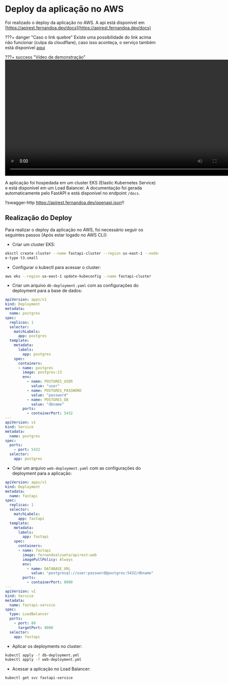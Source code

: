 # Deploy da aplicação no AWS

Foi realizado o deploy da aplicação no AWS. A api está disponível em [https://apirest.fernandoa.dev/docs](https://apirest.fernandoa.dev/docs)

???+ danger "Caso o link quebre"
    Existe uma possibilidade do link acima não funcionar (culpa da cloudflare), caso isso aconteça, o serviço também está disponível [aqui](http://adbe7da273daf4e57b65b81b2ff69d8e-1337457466.us-east-1.elb.amazonaws.com/docs)

???+ success "Vídeo de demonstração"
    <video width="760"  controls>
        <source src="../demo.mp4" type="video/mp4">
    </video>

A aplicação foi hospedada em um cluster EKS (Elastic Kubernetes Service) e está disponível em um Load Balancer. A documentação foi gerada automaticamente pelo FastAPI e está disponível no endpoint `/docs`.

!!swagger-http https://apirest.fernandoa.dev/openapi.json!!

## Realização do Deploy

Para realizar o deploy da aplicação no AWS, foi necessário seguir os seguintes passos (Após estar logado no AWS CLI):

- Criar um cluster EKS:

```bash
eksctl create cluster --name fastapi-cluster --region us-east-1 --nodes 2 --nod
e-type t3.small
```

- Configurar o kubectl para acessar o cluster:

```bash
aws eks --region us-east-1 update-kubeconfig --name fastapi-cluster
```

- Criar um arquivo `db-deployment.yaml` com as configurações do deployment para a base de dados:

```yaml
apiVersion: apps/v1
kind: Deployment
metadata:
  name: postgres
spec:
  replicas: 1
  selector:
    matchLabels:
      app: postgres
  template:
    metadata:
      labels:
        app: postgres
    spec:
      containers:
      - name: postgres
        image: postgres:13
        env:
          - name: POSTGRES_USER
            value: "user"
          - name: POSTGRES_PASSWORD
            value: "password"
          - name: POSTGRES_DB
            value: "dbname"
        ports:
          - containerPort: 5432
---
apiVersion: v1
kind: Service
metadata:
  name: postgres
spec:
  ports:
    - port: 5432
  selector:
    app: postgres
```

- Criar um arquivo `web-deployment.yaml` com as configurações do deployment para a aplicação:

```yaml
apiVersion: apps/v1
kind: Deployment
metadata:
  name: fastapi
spec:
  replicas: 1
  selector:
    matchLabels:
      app: fastapi
  template:
    metadata:
      labels:
        app: fastapi
    spec:
      containers:
      - name: fastapi
        image: fernandoalzueta/apirest:web
        imagePullPolicy: Always
        env:
          - name: DATABASE_URL
            value: "postgresql://user:password@postgres:5432/dbname"
        ports:
          - containerPort: 8000
---
apiVersion: v1
kind: Service
metadata:
  name: fastapi-service
spec:
  type: LoadBalancer
  ports:
    - port: 80
      targetPort: 8000
  selector:
    app: fastapi
```

- Aplicar os deployments no cluster:

```bash
kubectl apply -f db-deployment.yml
kubectl apply -f web-deployment.yml
```

- Acessar a aplicação no Load Balancer:

```bash
kubectl get svc fastapi-service
```
